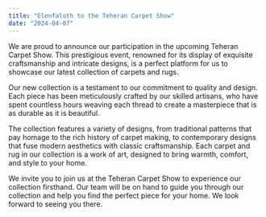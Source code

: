 ```yaml
---
title: "Elenfaloth to the Teheran Carpet Show"
date: "2024-04-07"
---
```


We are proud to announce our participation in the upcoming Teheran Carpet Show. This prestigious event, renowned for its display of exquisite craftsmanship and intricate designs, is a perfect platform for us to showcase our latest collection of carpets and rugs.

Our new collection is a testament to our commitment to quality and design. Each piece has been meticulously crafted by our skilled artisans, who have spent countless hours weaving each thread to create a masterpiece that is as durable as it is beautiful.

The collection features a variety of designs, from traditional patterns that pay homage to the rich history of carpet making, to contemporary designs that fuse modern aesthetics with classic craftsmanship. Each carpet and rug in our collection is a work of art, designed to bring warmth, comfort, and style to your home.

We invite you to join us at the Teheran Carpet Show to experience our collection firsthand. Our team will be on hand to guide you through our collection and help you find the perfect piece for your home. We look forward to seeing you there.